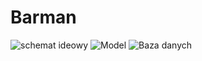 # Barman
![schemat ideowy](https://user-images.githubusercontent.com/127935454/231570081-f0728240-8191-449f-9799-bad739cfc49a.png)
![Model](![360079681_965552904735773_5335694357580928784_n](https://github.com/SebWlo23/Barman/assets/127935454/a770db1c-857b-494b-801f-1def7a4291ee)
)
![Baza danych](https://user-images.githubusercontent.com/127935454/231570108-27baf575-c526-4d40-8607-9a248ef1fcf6.png)
